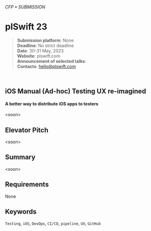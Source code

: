 ###### CFP • SUBMISSION
# plSwift 23


> **Submission platform**: None <br>
> **Deadline**: No strict deadline<br>
> **Date**: 30-31 May, 2023<br>
> **Website**: plswift.com<br>
> **Announcement of selected talks**:<br> 
> **Contacts**:  hello@plswift.com

<br>

## iOS Manual (Ad-hoc) Testing UX re-imagined
#### A better way to distribute iOS apps to testers

\<soon>

## Elevator Pitch 

\<soon>

## Summary

\<soon>

## Requirements

None

## Keywords

`Testing`, `iOS`, `DevOps`, `CI/CD`, `pipeline`, `UX`, `GitHub`
